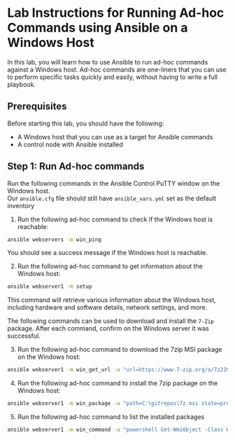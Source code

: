 # Lab Instructions for Running Ad-hoc Commands using Ansible on a Windows Host

In this lab, you will learn how to use Ansible to run ad-hoc commands against a Windows host. Ad-hoc commands are one-liners that you can use to perform specific tasks quickly and easily, without having to write a full playbook.

## Prerequisites

Before starting this lab, you should have the following:

- A Windows host that you can use as a target for Ansible commands
- A control node with Ansible installed

## Step 1: Run Ad-hoc commands
Run the following commands in the Ansible Control PuTTY window on the Windows host.   
Our `ansible.cfg` file should still have `ansible_vars.yml` set as the default inventory

1. Run the following ad-hoc command to check if the Windows host is reachable:

  ```bash
  ansible webservers -m win_ping
  ```

You should see a success message if the Windows host is reachable.

2. Run the following ad-hoc command to get information about the Windows host:

  ```bash
  ansible webserver1 -m setup
  ```

This command will retrieve various information about the Windows host, including hardware and software details, network settings, and more.

The following commands can be used to download and install the `7-Zip` package. After each command, confirm on the Windows server it was successful.

3. Run the following ad-hoc command to download the 7zip MSI package on the Windows host:

  ```bash
  ansible webserver1 -m win_get_url -a "url=https://www.7-zip.org/a/7z2201-x64.msi dest=C:\gitrepos\7z.msi"
  ```

4. Run the following ad-hoc command to install the 7zip package on the Windows host:

  ```bash
  ansible webserver1 -m win_package -a "path=C:\gitrepos\7z.msi state=present"
  ```


5. Run the following ad-hoc command to list the installed packages

  ```bash
  ansible webserver1 -m win_command -a "powershell Get-WmiObject -Class Win32_Product | Select-Object Name, Version"
  ```
